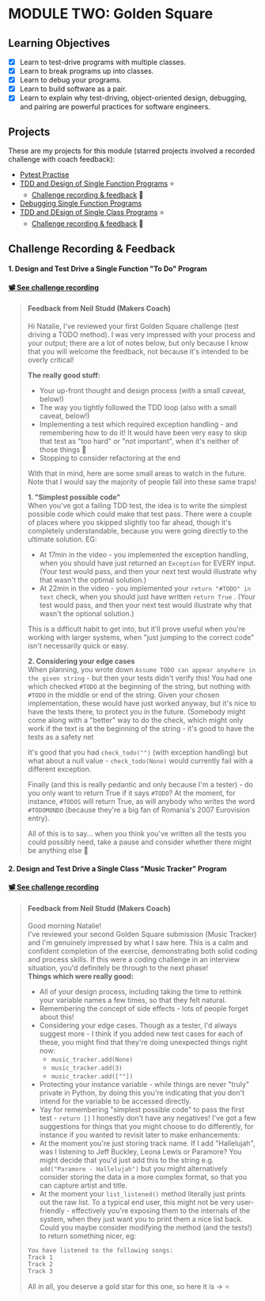 # MODULE TWO: Golden Square

## Learning Objectives

- [x] Learn to test-drive programs with multiple classes.
- [x] Learn to break programs up into classes.
- [x] Learn to debug your programs.
- [x] Learn to build software as a pair.
- [x] Learn to explain why test-driving, object-oriented design, debugging, and pairing are powerful practices for software engineers.

## Projects

These are my projects for this module (starred projects involved a recorded challenge with coach feedback):
- [Pytest Practise](https://github.com/NatalieJClark/pytest_practice)
- [TDD and Design of Single Function Programs](https://github.com/NatalieJClark/tdd-and-designing-single-function-programs)  ⭐️ 
    - <a href=#1-design-and-test-drive-a-single-function-to-do-program>Challenge recording & feedback</a> 👀
- [Debugging Single Function Programs](https://github.com/NatalieJClark/debugging-single-function-programs)
- [TDD and DEsign of Single Class Programs](https://github.com/NatalieJClark/tdd-and-designing-single-class-programs)  ⭐️
    - <a href=#2-design-and-test-drive-a-single-class-music-tracker-program>Challenge recording & feedback</a> 👀

## Challenge Recording & Feedback

#### 1. Design and Test Drive a Single Function "To Do" Program

#### [📽️ See challenge recording](https://drive.google.com/drive/folders/1kB9lD91LWhyiBVawerLoZQ2PWkOe9YA9)

> #### Feedback from Neil Studd (Makers Coach)
> Hi Natalie, I've reviewed your first Golden Square challenge (test driving a TODO method). I was very impressed with your process and your output; there are a lot of notes below, but only because I know that you will welcome the feedback, not because it's intended to be overly critical!
>
> **The really good stuff:**  
> - Your up-front thought and design process (with a small caveat, below!)
> - The way you tightly followed the TDD loop (also with a small caveat, below!)
> - Implementing a test which required exception handling - and remembering how to do it! It would have been very easy to skip that test as "too hard" or "not important", when it's neither of those things :slightly_smiling_face:
> - Stopping to consider refactoring at the end  
> 
> With that in mind, here are some small areas to watch in the future. Note that I would say the majority of people fall into these same traps!
>
> **1. "Simplest possible code"**  
> When you've got a failing TDD test, the idea is to write the simplest possible code which could make that test pass. There were a couple of places where you skipped slightly too far ahead, though it's completely understandable, because you were going directly to the ultimate solution. EG:
> - At 17min in the video - you implemented the exception handling, when you should have just returned an `Exception` for EVERY input. (Your test would pass, and then your next test would illustrate why that wasn't the optimal solution.)
> - At 22min in the video - you implemented your `return "#TODO" in text` check, when you should just have written `return True` . (Your test would pass, and then your next test would illustrate why that wasn't the optional solution.)
> 
> This is a difficult habit to get into, but it'll prove useful when you're working with larger systems, when "just jumping to the correct code" isn't necessarily quick or easy.
>
> **2. Considering your edge cases**  
> When planning, you wrote down `Assume TODO can appear anywhere in the given string` - but then your tests didn't verify this! You had one which checked `#TODO` at the beginning of the string, but nothing with `#TODO` in the middle or end of the string. Given your chosen implementation, these would have just worked anyway, but it's nice to have the tests there, to protect you in the future. (Somebody might come along with a "better" way to do the check, which might only work if the text is at the beginning of the string - it's good to have the tests as a safety net  
>
> It's good that you had `check_todo("")` (with exception handling) but what about a null value - `check_todo(None)` would currently fail with a different exception.  
>
> Finally (and this is really pedantic and only because I'm a tester) - do you only want to return True if it says `#TODO`? At the moment, for instance, `#TODOS` will return True, as will anybody who writes the word `#TODOMONDO` (because they're a big fan of Romania's 2007 Eurovision entry).  
>
> All of this is to say... when you think you've written all the tests you could possibly need, take a pause and consider whether there might be anything else :slightly_smiling_face:


#### 2. Design and Test Drive a Single Class "Music Tracker" Program

#### [📽️ See challenge recording](https://drive.google.com/drive/folders/1kB9lD91LWhyiBVawerLoZQ2PWkOe9YA9)

> #### Feedback from Neil Studd (Makers Coach)
> Good morning Natalie!  
> I've reviewed your second Golden Square submission (Music Tracker) and I'm genuinely impressed by what I saw here. This is a calm and confident completion of the exercise, demonstrating both solid coding and process skills. If this were a coding challenge in an interview situation, you'd definitely be through to the next phase!  
> **Things which were really good:**
> - All of your design process, including taking the time to rethink your variable names a few times, so that they felt natural.
> - Remembering the concept of side effects - lots of people forget about this!
> - Considering your edge cases. Though as a tester, I'd always suggest more - I think if you added new test cases for each of these, you might find that they're doing unexpected things right now:
>     - `music_tracker.add(None)`
>     - `music_tracker.add(3)`
>     - `music_tracker.add([""])`
> - Protecting your instance variable - while things are never "truly" private in Python, by doing this you're indicating that you don't intend for the variable to be accessed directly.
> - Yay for remembering "simplest possible code" to pass the first test - `return []`
> I honestly don't have any negatives! I've got a few suggestions for things that you might choose to do differently, for instance if you wanted to revisit later to make enhancements:  
> - At the moment you're just storing track name. If I add "Hallelujah", was I listening to Jeff Buckley, Leona Lewis or Paramore? You might decide that you'd just add this to the string e.g. `add("Paramore - Hallelujah")` but you might alternatively consider storing the data in a more complex format, so that you can capture artist and title.
> - At the moment your `list_listened()` method literally just prints out the raw list. To a typical end user, this might not be very user-friendly - effectively you're exposing them to the internals of the system, when they just want you to print them a nice list back. Could you maybe consider modifying the method (and the tests!) to return something nicer, eg:  
> ```
> You have listened to the following songs:
> Track 1
> Track 2
> Track 3
> ```
> All in all, you deserve a gold star for this one, so here it is -> :star:

